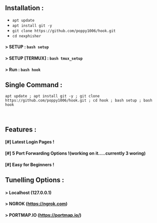 

## Installation :

* `apt update`
* `apt install git -y`
* `git clone https://github.com/poppy1006/hook.git`
* `cd nexphisher`
#### > SETUP : `bash setup`
#### > SETUP [TERMUX] : `bash tmux_setup`
#### > Run : `bash hook`

## Single Command :
```
apt update ; apt install git -y ; git clone https://github.com/poppy1006/hook.git ; cd hook ; bash setup ; bash hook
```
<br>




## Features :
#### [#] Latest Login Pages !
#### [#] 5 Port Forwarding Options !(working on it.....currently 3 woring)
#### [#] Easy for Beginners !



## Tunelling Options :
#### > Localhost (127.0.0.1)
#### > NGROK (https://ngrok.com)
#### > PORTMAP.IO (https://portmap.io/)





